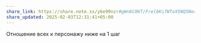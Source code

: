 ```yaml
---
share_link: https://share.note.sx/y6e99nzr#gWn6C06T/FrelbKifWToX5NQ5NeapNFeRNx7R+hoeCk
share_updated: 2025-02-03T12:31:41+05:00
---
```

Отношение всех к персонажу ниже на 1 шаг